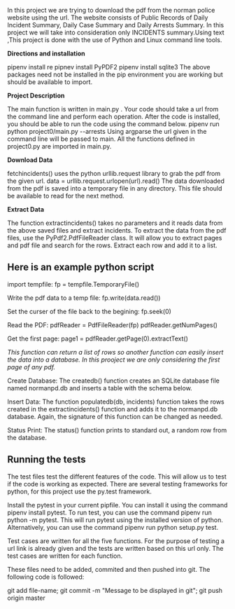 
In this project we are trying to download the pdf from the norman police website using the url. The website consists of Public Records of Daily Incident Summary, Daily Case Summary and Daily Arrests Summary. In this project we will take into consideration only INCIDENTS summary.Using text ,This project is done with the use of Python and Linux command line tools.


**Directions and installation**

pipenv install re
pipnev install PyPDF2
pipenv install sqlite3
The above packages need not be installed in the pip environment you are working but should be available to import.

**Project Description**

The main function is written in main.py . Your code should take a url from the command line and perform each operation. After the code is installed, you should be able to run the code using the command below.
pipenv run python project0/main.py --arrests <url>
Using argparse the url given in the command line will be passed to main. All the functions defined in project0.py are imported in main.py.

**Download Data**

fetchincidents() uses the python urllib.request library to grab the pdf from the given url.
data = urllib.request.urlopen(url).read()
The data downloaded from the pdf is saved into a temporary file in any directory. This file should be available to read for the next method.

**Extract Data**

The function extractincidents() takes no parameters and it reads data from the above saved files and extract incidents.
To extract the data from the pdf files, use the PyPdf2.PdfFileReader class. It will allow you to extract pages and pdf file and search for the rows. Extract each row and add it to a list.

## Here is an example python script 

import tempfile:
fp = tempfile.TemporaryFile()

Write the pdf data to a temp file:
fp.write(data.read())

Set the curser of the file back to the begining:
fp.seek(0)

Read the PDF:
pdfReader = PdfFileReader(fp)
pdfReader.getNumPages()

Get the first page:
page1 = pdfReader.getPage(0).extractText()

*This function can return a list of rows so another function can easily insert the data into a database. In this prooject we are only considering the first page of any pdf.*

Create Database:
The createdb() function creates an SQLite database file named normanpd.db and inserts a table with the schema below.

Insert Data:
The function populatedb(db, incidents) function takes the rows created in the extractincidents() function and adds it to the normanpd.db database. Again, the signature of this function can be changed as needed.

Status Print:
The status() function prints to standard out, a random row from the database. 


## Running the tests
The test files test the different features of the code. This will allow us to test if the code is working as expected. There are several testing frameworks for python, for this project use the py.test framework.


Install the pytest in your current pipfile. You can install it using the command pipenv install pytest. To run test, you can use the command pipenv run python -m pytest. This will run pytest using the installed version of python. Alternatively, you can use the command pipenv run python setup.py test.

Test cases are written for all the five functions. For the purpose of testing a url link is already given and the tests are written based on this url only. The test cases are written for each function.


These files need to be added, commited and then pushed into git. The following code is followed:

git add file-name;
git commit -m "Message to be displayed in git";
git push origin master
